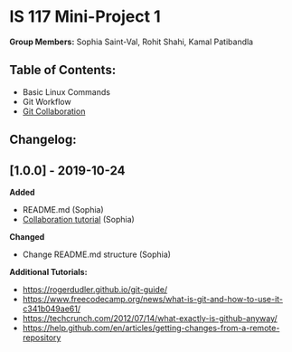 # IS 117 Mini-Project 1

**Group Members:** Sophia Saint-Val, Rohit Shahi, Kamal Patibandla

Table of Contents:
-------------------
+ Basic Linux Commands
+ Git Workflow
+ [Git Collaboration](https://github.com/stval98/is117_miniproject1/blob/master/collaboration.md) 

Changelog:
-------------
## [1.0.0] - 2019-10-24
**Added**
- README.md (Sophia)
- [Collaboration tutorial](https://github.com/stval98/is117_miniproject1/blob/master/collaboration.md) (Sophia)

**Changed**
- Change README.md structure (Sophia)


**Additional Tutorials:**
- https://rogerdudler.github.io/git-guide/
- https://www.freecodecamp.org/news/what-is-git-and-how-to-use-it-c341b049ae61/
- https://techcrunch.com/2012/07/14/what-exactly-is-github-anyway/
- https://help.github.com/en/articles/getting-changes-from-a-remote-repository

